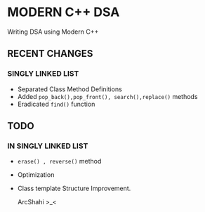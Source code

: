 # MODERN C++ DSA 

Writing DSA using Modern C++

## RECENT CHANGES
### SINGLY LINKED LIST
- Separated Class Method Definitions
- Added `pop_back(),pop_front(), search(),replace()` methods
- Eradicated `find()` function 


## TODO
### IN SINGLY LINKED LIST
- `erase() , reverse()` method
- Optimization 
- Class template Structure Improvement.




  ArcShahi >_<



